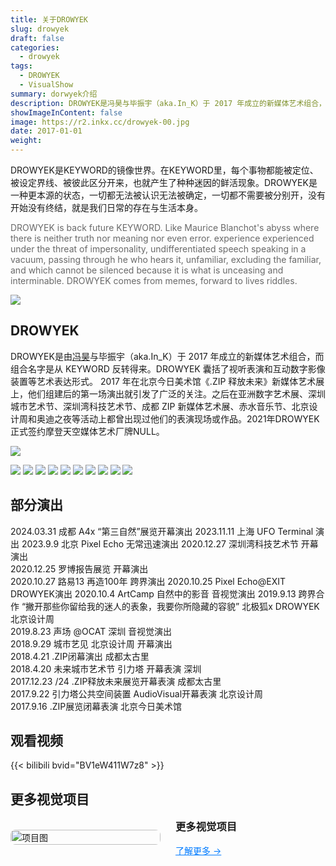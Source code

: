 ```yaml
---
title: 关于DROWYEK
slug: drowyek
draft: false
categories:
  - drowyek
tags:
  - DROWYEK
  - VisualShow
summary: dorwyek介绍
description: DROWYEK是冯昊与毕振宇（aka.In_K）于 2017 年成立的新媒体艺术组合，DROWYEK 囊括了视听表演和互动数字影像装置等艺术表达形式。
showImageInContent: false
image: https://r2.inkx.cc/drowyek-00.jpg
date: 2017-01-01
weight:
---
```

DROWYEK是KEYWORD的镜像世界。在KEYWORD里，每个事物都能被定位、被设定界线、被彼此区分开来，也就产生了种种迷因的鲜活现象。DROWYEK是一种更本源的状态，一切都无法被认识无法被确定，一切都不需要被分别开，没有开始没有终结，就是我们日常的存在与生活本身。

<font color="#696969">DROWYEK is back future KEYWORD. Like Maurice Blanchot's abyss where there is neither truth nor meaning nor even error. experience experienced under the threat of impersonality, undifferentiated speech speaking in a vacuum, passing through he who hears it, unfamiliar, excluding the familiar, and which cannot be silenced because it is what is unceasing and interminable. DROWYEK comes from memes, forward to lives riddles.</font>

![](https://r2.inkx.cc/IMG_7867.jpg)




## DROWYEK 

DROWYEK是由[冯昊](https://www.fenghao.info/)与毕振宇（aka.In_K）于 2017 年成立的新媒体艺术组合，而组合名字是从 KEYWORD 反转得来。DROWYEK 囊括了视听表演和互动数字影像装置等艺术表达形式。
2017 年在北京今日美术馆《.ZIP 释放未来》新媒体艺术展上，他们组建后的第一场演出就引发了广泛的关注。之后在亚洲数字艺术展、深圳城市艺术节、深圳湾科技艺术节、成都 ZIP 新媒体艺术展、赤水音乐节、北京设计周和奥迪之夜等活动上都曾出现过他们的表演现场或作品。2021年DROWYEK正式签约摩登天空媒体艺术厂牌NULL。


![](https://r2.inkx.cc/drowyek-00.jpg)

![](https://r2.inkx.cc/fenghao.png)
![](https://r2.inkx.cc/dorwyek-ink.png)
![](https://r2.inkx.cc/drowyek3.png)
![](https://r2.inkx.cc/drowyek4.png)
![](https://r2.inkx.cc/drowyek5.png)
![](https://r2.inkx.cc/drowyek6.png)
![](https://r2.inkx.cc/drowyek7.png)
![](https://r2.inkx.cc/drowyek8.png)
![](https://r2.inkx.cc/drowyek9.png)
![](https://r2.inkx.cc/drowyek10.png)




## 部分演出
2024.03.31 成都 A4x “第三自然”展览开幕演出
2023.11.11 上海 UFO Terminal 演出 
2023.9.9 北京 Pixel Echo 无常迅速演出
2020.12.27 深圳湾科技艺术节 开幕演出  
2020.12.25 罗博报告展览  开幕演出  
2020.10.27 路易13 再造100年 跨界演出
2020.10.25 Pixel Echo@EXIT DROWYEK演出
2020.10.4 ArtCamp 自然中的影音 音视觉演出
2019.9.13 跨界合作 “撇开那些你留给我的迷人的表象，我要你所隐藏的容貌” 北极狐x DROWYEK 北京设计周  
2019.8.23 声场 @OCAT 深圳 音视觉演出  
2018.9.29 城市艺见 北京设计周 开幕演出  
2018.4.21 .ZIP闭幕演出 成都太古里  
2018.4.20 未来城市艺术节 引力塔 开幕表演 深圳  
2017.12.23 /24 .ZIP释放未来展览开幕表演 成都太古里  
2017.9.22 引力塔公共空间装置 AudioVisual开幕表演 北京设计周  
2017.9.16 .ZIP展览闭幕表演 北京今日美术馆  


## 观看视频

{{< bilibili bvid="BV1eW411W7z8" >}}



## 更多视觉项目

<div style="display: flex; gap: 24px; align-items: center; margin-bottom: 32px;">
  <div style="flex: 1;">
    <img src="https://r2.inkx.cc/20250706145352743.jpg" alt="项目图" style="width:100%; border-radius:8px;" />
  </div>
  <div style="flex: 1;">
    <h3 style="margin-top: 0;">更多视觉项目</h3>
    <p style="margin: 0 0 12px;"></p>
    <a href="/visualshow" style="color: #007BFF; text-decoration: underline;">了解更多 →</a>
  </div>
</div>